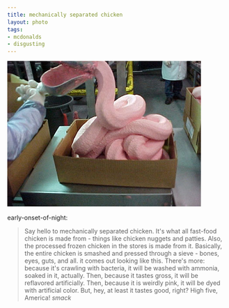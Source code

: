 ```yaml
--- 
title: mechanically separated chicken
layout: photo
tags:
- mcdonalds
- disgusting
---
```

![](/tumblr_files/tumblr_l9hc319GNU1qar86bo1_500.jpg)

early-onset-of-night:

> Say hello to mechanically separated chicken. It's what all fast-food chicken is made from - things like chicken nuggets and patties. Also, the processed frozen chicken in the stores is made from it.
> Basically, the entire chicken is smashed and pressed through a sieve - bones, eyes, guts, and all. it comes out looking like this.
> There's more: because it's crawling with bacteria, it will be washed with ammonia, soaked in it, actually. Then, because it tastes gross, it will be reflavored artificially. Then, because it is weirdly pink, it will be dyed with artificial color.
> But, hey, at least it tastes good, right?
> High five, America!
> *smack*

